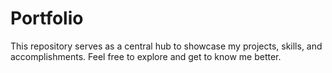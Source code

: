 # Portfolio
This repository serves as a central hub to showcase my projects, skills, and accomplishments. Feel free to explore and get to know me better.
